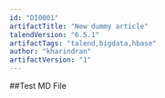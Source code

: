 ```yaml
---
id: "DI0001"
artifactTitle: "New dummy article"
talendVersion: "6.5.1"
artifactTags: "talend,bigdata,hbase"
author: "kharindran"
artifactVersion: "1"
---
```


##Test MD File